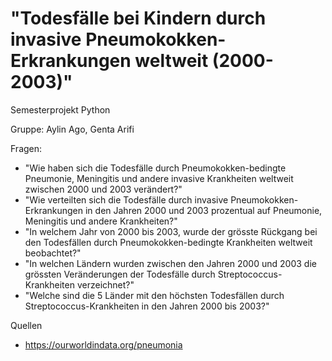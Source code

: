 # "Todesfälle bei Kindern durch invasive Pneumokokken-Erkrankungen weltweit (2000-2003)"
Semesterprojekt Python

Gruppe: Aylin Ago, Genta Arifi

Fragen:

- "Wie haben sich die Todesfälle durch Pneumokokken-bedingte Pneumonie, Meningitis und andere invasive Krankheiten weltweit zwischen 2000 und 2003 verändert?"
- "Wie verteilten sich die Todesfälle durch invasive Pneumokokken-Erkrankungen in den Jahren 2000 und 2003 prozentual auf Pneumonie, Meningitis und andere Krankheiten?"
- "In welchem Jahr von 2000 bis 2003, wurde der grösste Rückgang bei den Todesfällen durch Pneumokokken-bedingte Krankheiten weltweit beobachtet?"
- "In welchen Ländern wurden zwischen den Jahren 2000 und 2003 die grössten Veränderungen der Todesfälle durch Streptococcus-Krankheiten verzeichnet?"
- "Welche sind die 5 Länder mit den höchsten Todesfällen durch Streptococcus-Krankheiten in den Jahren 2000 bis 2003?"

Quellen

- https://ourworldindata.org/pneumonia








